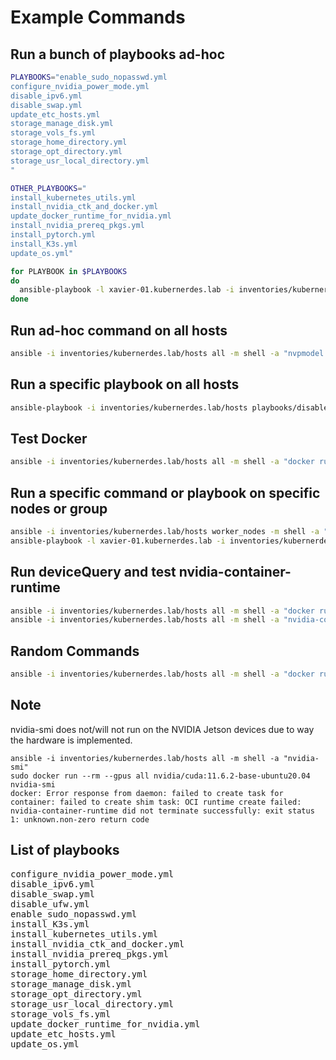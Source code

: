 # Example Commands

## Run a bunch of playbooks ad-hoc
```bash
PLAYBOOKS="enable_sudo_nopasswd.yml
configure_nvidia_power_mode.yml
disable_ipv6.yml
disable_swap.yml
update_etc_hosts.yml
storage_manage_disk.yml
storage_vols_fs.yml
storage_home_directory.yml
storage_opt_directory.yml
storage_usr_local_directory.yml
"

OTHER_PLAYBOOKS="
install_kubernetes_utils.yml
install_nvidia_ctk_and_docker.yml
update_docker_runtime_for_nvidia.yml
install_nvidia_prereq_pkgs.yml
install_pytorch.yml
install_K3s.yml
update_os.yml"

for PLAYBOOK in $PLAYBOOKS
do
  ansible-playbook -l xavier-01.kubernerdes.lab -i inventories/kubernerdes.lab/hosts playbooks/$PLAYBOOK
done
```

## Run ad-hoc command on all hosts 
```bash
ansible -i inventories/kubernerdes.lab/hosts all -m shell -a "nvpmodel -q"
```

## Run a specific playbook on all hosts
```bash
ansible-playbook -i inventories/kubernerdes.lab/hosts playbooks/disable_ipv6.yml
```
## Test Docker
```bash
ansible -i inventories/kubernerdes.lab/hosts all -m shell -a "docker run --rm --runtime nvidia hello-world"
```

## Run a specific command or playbook on specific nodes or group
```bash
ansible -i inventories/kubernerdes.lab/hosts worker_nodes -m shell -a "nvpmodel -q"
ansible-playbook -l xavier-01.kubernerdes.lab -i inventories/kubernerdes.lab/hosts playbooks/configure_nvidia_power_mode.yml
```

## Run deviceQuery and test nvidia-container-runtime
```bash
ansible -i inventories/kubernerdes.lab/hosts all -m shell -a "docker run --rm --runtime nvidia xift/jetson_devicequery:r32.5.0"
ansible -i inventories/kubernerdes.lab/hosts all -m shell -a "nvidia-container-runtime --version"

```

## Random Commands
```bash
ansible -i inventories/kubernerdes.lab/hosts all -m shell -a "docker run --rm --runtime nvidia nvidia/cuda:12.0.0-base-ubuntu22.04 nvidia-smi"
```


## Note
nvidia-smi does not/will not run on the NVIDIA Jetson devices due to way the hardware is implemented.
```
ansible -i inventories/kubernerdes.lab/hosts all -m shell -a "nvidia-smi"
sudo docker run --rm --gpus all nvidia/cuda:11.6.2-base-ubuntu20.04 nvidia-smi
docker: Error response from daemon: failed to create task for container: failed to create shim task: OCI runtime create failed: nvidia-container-runtime did not terminate successfully: exit status 1: unknown.non-zero return code
```
## List of playbooks
<pre>
configure_nvidia_power_mode.yml
disable_ipv6.yml
disable_swap.yml
disable_ufw.yml
enable_sudo_nopasswd.yml
install_K3s.yml
install_kubernetes_utils.yml
install_nvidia_ctk_and_docker.yml
install_nvidia_prereq_pkgs.yml
install_pytorch.yml
storage_home_directory.yml
storage_manage_disk.yml
storage_opt_directory.yml
storage_usr_local_directory.yml
storage_vols_fs.yml
update_docker_runtime_for_nvidia.yml
update_etc_hosts.yml
update_os.yml

</pre>
